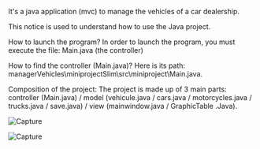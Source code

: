 It's a java application (mvc) to manage the vehicles of a car dealership.

This notice is used to understand how to use the Java project.

How to launch the program? In order to launch the program, you must execute the file: Main.java (the controller)

How to find the controller (Main.java)? Here is its path: managerVehicles\miniprojectSlim\src\miniproject\Main.java.

Composition of the project: The project is made up of 3 main parts: controller (Main.java) / model (vehicule.java / cars.java / motorcycles.java / trucks.java / save.java) / view (mainwindow.java / GraphicTable .Java).

![Capture](https://user-images.githubusercontent.com/73532355/147876545-18f98c88-dc4a-4202-a45c-05fc131382d0.JPG)

![Capture](https://user-images.githubusercontent.com/73532355/147876717-4cfd3437-348f-4520-b769-ee3010223de1.JPG)


